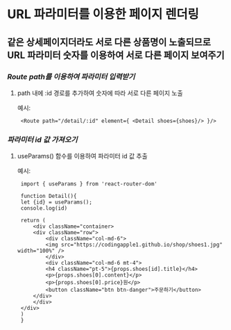 # URL 파라미터를 이용한 페이지 렌더링
## 같은 상세페이지더라도 서로 다른 상품명이 노출되므로 URL 파라미터 숫자를 이용하여 서로 다른 페이지 보여주기

### *Route path를 이용하여 파라미터 입력받기*
1. path 내에 :id 경로를 추가하여 숫자에 따라 서로 다른 페이지 노출

    예시:

        <Route path="/detail/:id" element={ <Detail shoes={shoes}/> }/>

### *파라미터 id 값 가져오기*
1. useParams() 함수를 이용하여 파라미터 id 값 추출

    예시:

        import { useParams } from 'react-router-dom'

        function Detail(){
        let {id} = useParams();
        console.log(id)
        
        return (
            <div className="container>
            <div className="row">
                <div className="col-md-6">
                <img src="https://codingapple1.github.io/shop/shoes1.jpg" width="100%" />
                </div>
                <div className="col-md-6 mt-4">
                <h4 className="pt-5">{props.shoes[id].title}</h4>
                <p>{props.shoes[0].content}</p>
                <p>{props.shoes[0].price}원</p>
                <button className="btn btn-danger">주문하기</button>
            </div>
            </div>
        </div>
        )
        }

